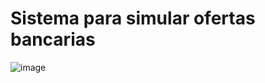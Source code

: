 # Sistema para simular ofertas bancarias
![image](https://github.com/user-attachments/assets/1ff73045-f053-4d8a-8cc4-7807a023f18c)

